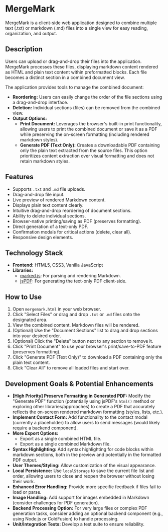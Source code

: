 # MergeMark

MergeMark is a client-side web application designed to combine multiple text (.txt) or markdown (.md) files into a single view for easy reading, organization, and output.

## Description

Users can upload or drag-and-drop their files into the application. MergeMark processes these files, displaying markdown content rendered as HTML and plain text content within preformatted blocks. Each file becomes a distinct section in a combined document view.

The application provides tools to manage the combined document:

* **Reordering:** Users can easily change the order of the file sections using a drag-and-drop interface.
* **Deletion:** Individual sections (files) can be removed from the combined view.
* **Output Options:**
  * **Print Document:** Leverages the browser's built-in print functionality, allowing users to print the combined document or save it as a PDF while preserving the on-screen formatting (including rendered markdown styles).
  * **Generate PDF (Text Only):** Creates a downloadable PDF containing only the plain text extracted from the source files. This option prioritizes content extraction over visual formatting and does not retain markdown styles.

## Features

* Supports `.txt` and `.md` file uploads.
* Drag-and-drop file input.
* Live preview of rendered Markdown content.
* Displays plain text content clearly.
* Intuitive drag-and-drop reordering of document sections.
* Ability to delete individual sections.
* Browser-native printing/saving as PDF (preserves formatting).
* Direct generation of a text-only PDF.
* Confirmation modals for critical actions (delete, clear all).
* Responsive design elements.

## Technology Stack

* **Frontend:** HTML5, CSS3, Vanilla JavaScript
* **Libraries:**
  * [marked.js](https://marked.js.org/): For parsing and rendering Markdown.
  * [jsPDF](https://github.com/parallax/jsPDF): For generating the text-only PDF client-side.

## How to Use

1. Open `mergemark.html` in your web browser.
2. Click "Select Files" or drag and drop `.txt` or `.md` files onto the designated area.
3. View the combined content. Markdown files will be rendered.
4. (Optional) Use the "Document Sections" list to drag and drop sections into your desired order.
5. (Optional) Click the "Delete" button next to any section to remove it.
6. Click "Print Document" to use your browser's print/save-to-PDF feature (preserves formatting).
7. Click "Generate PDF (Text Only)" to download a PDF containing only the plain text content.
8. Click "Clear All" to remove all loaded files and start over.

## Development Goals & Potential Enhancements

* **[High Priority] Preserve Formatting in Generated PDF:** Modify the "Generate PDF" function (potentially using jsPDF's `html()` method or exploring other libraries/approaches) to create a PDF that accurately reflects the on-screen rendered markdown formatting (styles, lists, etc.).
* **Implement Contact Form:** Add functionality to the contact modal (currently a placeholder) to allow users to send messages (would likely require a backend component).
* **More Export Options:**
  * Export as a single combined HTML file.
  * Export as a single combined Markdown file.
* **Syntax Highlighting:** Add syntax highlighting for code blocks within markdown sections, both in the preview and potentially in the formatted PDF output.
* **User Themes/Styling:** Allow customization of the visual appearance.
* **Local Persistence:** Use `localStorage` to save the current file list and order, allowing users to close and reopen the browser without losing their work.
* **Enhanced Error Handling:** Provide more specific feedback if files fail to load or parse.
* **Image Handling:** Add support for images embedded in Markdown (consider challenges for PDF generation).
* **Backend Processing Option:** For very large files or complex PDF generation tasks, consider adding an optional backend component (e.g., using Node.js or ColdFusion) to handle processing.
* **Unit/Integration Tests:** Develop a test suite to ensure reliability.
